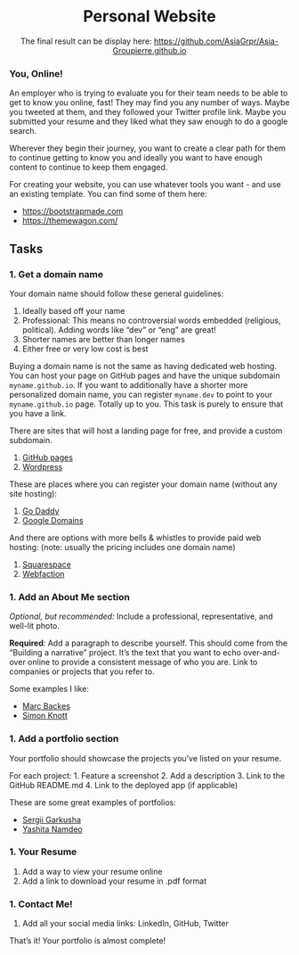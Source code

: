 <!DOCTYPE html>
<html lang="en">
  <body>
<div align="center">
    
<h1>Personal Website</h1>
<div class="panel panel-default" id="project-description">

<div class="panel-body">
  <p>The final result can be display here: <a href="https://Asia-Groupierre.github.io">https://github.com/AsiaGrpr/Asia-Groupierre.github.io</a> </p>
</div>
</div>
</div>

<h3>You, Online!</h3>

<p>An employer who is trying to evaluate you for their team needs to be able to get to know you online, fast! They may find you any number of ways. Maybe you tweeted at them, and they followed your Twitter profile link. Maybe you submitted your resume and they liked what they saw enough to do a google search.</p>

<p>Wherever they begin their journey, you want to create a clear path for them to continue getting to know you and ideally you want to have enough content to continue to keep them engaged. </p>

<p>For creating your website, you can use whatever tools you want - and use an existing template. You can find some of them here: </p>

<ul>
<li><a href="/rltoken/tHzLVIFX-ZIBzgCh6iqezQ" title="https://bootstrapmade.com" target="_blank">https://bootstrapmade.com</a></li>
<li><a href="/rltoken/WalGCilWXdLzY9-cg-hsFw" title="https://themewagon.com/" target="_blank">https://themewagon.com/</a></li>
</ul>

  </div>
</div>

<h2 class="gap">Tasks</h2>


  <div class="panel-heading panel-heading-actions">
    <h3 class="panel-title">
      1. Get a domain name
    </h3>

  <div class="panel-body">
<p>Your domain name should follow these general guidelines:</p>

<ol>
<li>Ideally based off your name</li>
<li>Professional: This means no controversial words embedded (religious, political). Adding words like &ldquo;dev&rdquo; or &ldquo;eng&rdquo; are great!</li>
<li>Shorter names are better than longer names</li>
<li>Either free or very low cost is best</li>
</ol>

<p>Buying a domain name is not the same as having dedicated web hosting. You can host your page on GitHub pages and have the unique subdomain <code>myname.github.io</code>. If you want to additionally have a shorter more personalized domain name, you can register <code>myname.dev</code> to point to your <code>myname.github.io</code> page. Totally up to you. This task is purely to ensure that you have a link. </p>

<p>There are sites that will host a landing page for free, and provide a custom subdomain. </p>

<ol>
<li><a href="/rltoken/XG-xRcZIa4_-DY3TPNhHZQ" title="GitHub pages" target="_blank">GitHub pages</a></li>
<li><a href="/rltoken/IIJv4zGNxlfDbU4jYwqL-w" title="Wordpress" target="_blank">Wordpress</a></li>
</ol>

<p>These are places where you can register your domain name (without any site hosting):</p>

<ol>
<li><a href="/rltoken/LhuEPplfCM_Miew5PR3eSw" title="Go Daddy" target="_blank">Go Daddy</a> </li>
<li><a href="/rltoken/qgWk40Rf8N5_OIIimmWdVw" title="Google Domains" target="_blank">Google Domains</a></li>
</ol>

<p>And there are options with more bells &amp; whistles to provide paid web hosting: (note: usually the pricing includes one domain name)</p>

<ol>
<li><a href="/rltoken/728jXEayDdSeajmLNjflLg" title="Squarespace" target="_blank">Squarespace</a></li>
<li><a href="/rltoken/secJQ1HgWomCuMjWhuEgqQ" title="Webfaction" target="_blank">Webfaction</a></li>
</ol>

  </div>

  <div class="panel-heading panel-heading-actions">
    <h3 class="panel-title">
      1. Add an About Me section
    </h3>

  <div class="panel-body">
<p><em>Optional, but recommended:</em> Include a professional, representative, and well-lit photo.</p>

<p><strong>Required</strong>: Add a paragraph to describe yourself. This should come from the &ldquo;Building a narrative&rdquo; project. It&rsquo;s the text that you want to echo over-and-over online to provide a consistent message of who you are. Link to companies or projects that you refer to.</p>

<p>Some examples I like:</p>

<ul>
<li><a href="/rltoken/45pPDK-dxpa8OMoNIg6UHg" title="Marc Backes" target="_blank">Marc Backes</a></li>
<li><a href="/rltoken/yto6pajapKP-IZbLipxWQQ" title="Simon Knott" target="_blank">Simon Knott</a></li>
</ul>

  </div>

  <div class="list-group">

  <div class="panel-heading panel-heading-actions">
    <h3 class="panel-title">
      1. Add a portfolio section
    </h3>

  <div class="panel-body">
<p>Your portfolio should showcase the projects you&rsquo;ve listed on your resume. </p>

<p>For each project:
1. Feature a screenshot
2. Add a description
3. Link to the GitHub README.md
4. Link to the deployed app (if applicable)</p>

<p>These are some great examples of portfolios:</p>

<ul>
<li><a href="/rltoken/-fcjm3uYI0Pvk7ERuJDtBg" title="Sergii Garkusha" target="_blank">Sergii Garkusha</a></li>
<li><a href="/rltoken/T_P295araq2u94cgBlXjdA" title="Yashita Namdeo" target="_blank">Yashita Namdeo</a></li>
</ul>

  </div>

  <div class="panel-heading panel-heading-actions">
    <h3 class="panel-title">
      1. Your Resume
    </h3>
  <div class="panel-body">
<ol>
<li>Add a way to view your resume online</li>
<li>Add a link to download your resume in .pdf format</li>
</ol>

  </div>
  <div class="panel-heading panel-heading-actions">
    <h3 class="panel-title">
      1. Contact Me!
    </h3>

  </div>

  <div class="panel-body">

<ol>
<li>Add all your social media links: LinkedIn, GitHub, Twitter</li>
</ol>

<p>That&rsquo;s it! Your portfolio is almost complete!</p>

</div>

</body>
</html>
